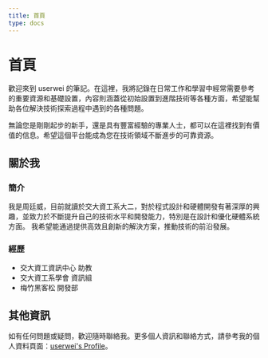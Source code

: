```yaml
---
title: 首頁
type: docs
---
```


# 首頁

歡迎來到 userwei 的筆記。在這裡，我將記錄在日常工作和學習中經常需要參考的重要資源和基礎設置，內容則涵蓋從初始設置到進階技術等各種方面，希望能幫助各位解決技術探索過程中遇到的各種問題。

無論您是剛剛起步的新手，還是具有豐富經驗的專業人士，都可以在這裡找到有價值的信息。希望這個平台能成為您在技術領域不斷進步的可靠資源。

## 關於我

### 簡介

我是周廷威，目前就讀於交大資工系大二，對於程式設計和硬體開發有著深厚的興趣，並致力於不斷提升自己的技術水平和開發能力，特別是在設計和優化硬體系統方面。
我希望能通過提供高效且創新的解決方案，推動技術的前沿發展。

### 經歷

- 交大資工資訊中心 助教
- 交大資工系學會 資訊組
- 梅竹黑客松 開發部

## 其他資訊

如有任何問題或疑問，歡迎隨時聯絡我。更多個人資訊和聯絡方式，請參考我的個人資料頁面：[userwei's Profile](https://profile.userwei.com/)。

<!--
## Under Construction

This page is actively being developed. Please check back soon for updates and additional content.
-->
